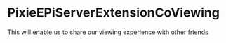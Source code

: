 # PixieEPiServerExtensionCoViewing
This will enable us to share our viewing experience with other friends
